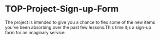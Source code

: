 # TOP-Project-Sign-up-Form
The project is intended to give you a chance to flex some of the new items you've been absorbing over the past few lessons.This time it;s a sign-up form for an imaginary service.
